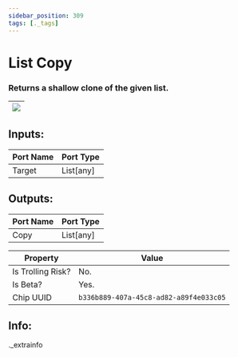 ```yaml
---
sidebar_position: 309
tags: [._tags]
---
```


# List Copy


### Returns a shallow clone of the given list.

| ![](https://images-ext-2.discordapp.net/external/MPmIaQzlEPmgGWlgi-WxBBXt0Bjv_zWPkg1y1f_sy3s/https/www.recroomcircuits.com/image/circuit/absolute-value?width=206&height=108) |
|-----|

## Inputs:
| Port Name | Port Type |
|-----------|-----------|
| Target | List[any] |

## Outputs:
| Port Name | Port Type |
|-----------|-----------|
| Copy | List[any] | 

| Property  | Value |
|-------------------|-----------|
| Is Trolling Risk? | No. |
| Is Beta? | Yes. |
| Chip UUID | `b336b889-407a-45c8-ad82-a89f4e033c05` |

## Info:
._extrainfo
